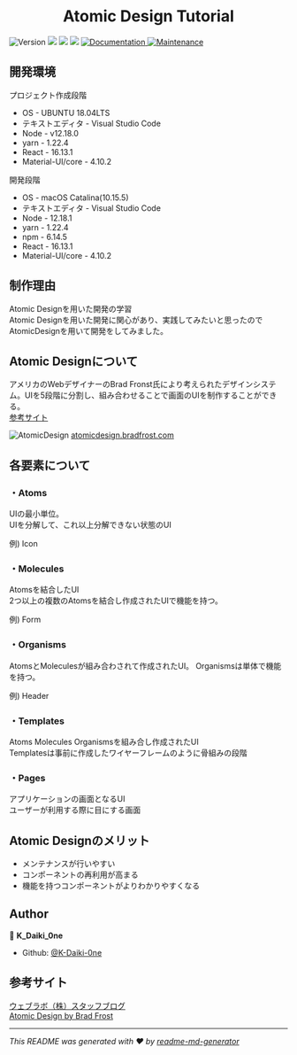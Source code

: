 <h1 align="center">Atomic Design Tutorial</h1>
<p>
  <img alt="Version" src="https://img.shields.io/badge/version-0.2.0-blue.svg?cacheSeconds=2592000" />
  <img src="https://img.shields.io/badge/npm-%3E%3D12.18.1-blue.svg" />
  <img src="https://img.shields.io/badge/node-%3E%3D1.22.4-blue.svg" />
  <img src="https://img.shields.io/badge/react-%3E%3D16.13.1-blue.svg" />
  <a href="https://github.com/K-Daiki-0ne/Atomic-Design#readme" target="_blank">
    <img alt="Documentation" src="https://img.shields.io/badge/documentation-yes-brightgreen.svg" />
  </a>
  <a href="https://github.com/K-Daiki-0ne/Atomic-Design/graphs/commit-activity" target="_blank">
    <img alt="Maintenance" src="https://img.shields.io/badge/Maintained%3F-yes-green.svg" />
  </a>
</p>

## 開発環境

プロジェクト作成段階
- OS - UBUNTU 18.04LTS
- テキストエディタ - Visual Studio Code
- Node - v12.18.0
- yarn - 1.22.4
- React - 16.13.1
- Material-UI/core - 4.10.2

開発段階

- OS - macOS Catalina(10.15.5)
- テキストエディタ - Visual Studio Code
- Node - 12.18.1
- yarn - 1.22.4
- npm - 6.14.5
- React - 16.13.1
- Material-UI/core - 4.10.2
## 制作理由
Atomic Designを用いた開発の学習<br>
Atomic Designを用いた開発に関心があり、実践してみたいと思ったのでAtomicDesignを用いて開発をしてみました。

## Atomic Designについて
アメリカのWebデザイナーのBrad Fronst氏により考えられたデザインシステム。UIを5段階に分割し、組み合わせることで画面のUIを制作することができる。<br>
[参考サイト](https://www.weblab.co.jp/staff/design/7352.html#:~:text=%E3%82%A2%E3%83%88%E3%83%9F%E3%83%83%E3%82%AF%E3%83%87%E3%82%B6%E3%82%A4%E3%83%B3%E3%81%A8%E3%81%AF&text=%E3%82%A2%E3%83%88%E3%83%9F%E3%83%83%E3%82%AF%E3%83%87%E3%82%B6%E3%82%A4%E3%83%B3%E3%81%AF%E3%82%A2%E3%83%A1%E3%83%AA%E3%82%AB%E3%81%AE,UI%E3%81%8C%E4%BD%9C%E3%82%89%E3%82%8C%E3%81%BE%E3%81%99%E3%80%82)

![AtomicDesign](https://atomicdesign.bradfrost.com/images/content/atomic-design-process.png)
[atomicdesign.bradfrost.com](atomicdesign.bradfrost.com)

## 各要素について
### ・Atoms
UIの最小単位。<br>
UIを分解して、これ以上分解できない状態のUI<br>

例) Icon
### ・Molecules
Atomsを結合したUI <br>
2つ以上の複数のAtomsを結合し作成されたUIで機能を持つ。<br>

例) Form
### ・Organisms

AtomsとMoleculesが組み合わされて作成されたUI。
Organismsは単体で機能を持つ。<br>

例) Header

### ・Templates
Atoms Molecules Organismsを組み合し作成されたUI<br>
Templatesは事前に作成したワイヤーフレームのように骨組みの段階

### ・Pages
アプリケーションの画面となるUI<br>
ユーザーが利用する際に目にする画面

## Atomic Designのメリット
- メンテナンスが行いやすい
- コンポーネントの再利用が高まる
- 機能を持つコンポーネントがよりわかりやすくなる

## Author

👤 **K_Daiki_0ne**

* Github: [@K-Daiki-0ne](https://github.com/K-Daiki-0ne)

## 参考サイト
[ウェブラボ（株）スタッフブログ](https://www.weblab.co.jp/staff/design/7352.html#:~:text=%E3%82%A2%E3%83%88%E3%83%9F%E3%83%83%E3%82%AF%E3%83%87%E3%82%B6%E3%82%A4%E3%83%B3%E3%81%A8%E3%81%AF&text=%E3%82%A2%E3%83%88%E3%83%9F%E3%83%83%E3%82%AF%E3%83%87%E3%82%B6%E3%82%A4%E3%83%B3%E3%81%AF%E3%82%A2%E3%83%A1%E3%83%AA%E3%82%AB%E3%81%AE,UI%E3%81%8C%E4%BD%9C%E3%82%89%E3%82%8C%E3%81%BE%E3%81%99%E3%80%82)<br>
[Atomic Design by Brad Frost](https://atomicdesign.bradfrost.com/chapter-2/#atoms)

***
_This README was generated with ❤️ by [readme-md-generator](https://github.com/kefranabg/readme-md-generator)_